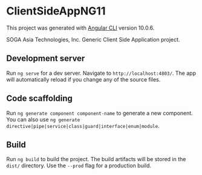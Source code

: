 # ClientSideAppNG11

This project was generated with [Angular CLI](https://github.com/angular/angular-cli) version 10.0.6.

SOGA Asia Technologies, Inc. Generic Client Side Application project.

## Development server

Run `ng serve` for a dev server. Navigate to `http://localhost:4803/`. The app will automatically reload if you change any of the source files.

## Code scaffolding

Run `ng generate component component-name` to generate a new component. You can also use `ng generate directive|pipe|service|class|guard|interface|enum|module`.

## Build

Run `ng build` to build the project. The build artifacts will be stored in the `dist/` directory. Use the `--prod` flag for a production build.


